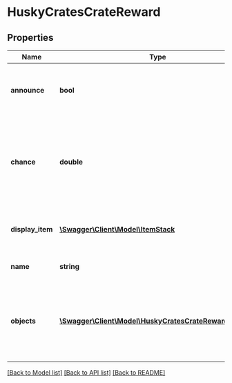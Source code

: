 # HuskyCratesCrateReward

## Properties
Name | Type | Description | Notes
------------ | ------------- | ------------- | -------------
**announce** | **bool** | True if this reward is announced in chat, false otherwise | 
**chance** | **double** | The chance to aquire this reward. This is relative to the chances of the other rewards in this crate | 
**display_item** | [**\Swagger\Client\Model\ItemStack**](ItemStack.md) | The ItemStack that is shown in the UI | 
**name** | **string** | The name of this reward | 
**objects** | [**\Swagger\Client\Model\HuskyCratesCrateRewardObject[]**](HuskyCratesCrateRewardObject.md) | The objects that are rewarded as part of this reward (can be commands and/or items) | 

[[Back to Model list]](../README.md#documentation-for-models) [[Back to API list]](../README.md#documentation-for-api-endpoints) [[Back to README]](../README.md)


